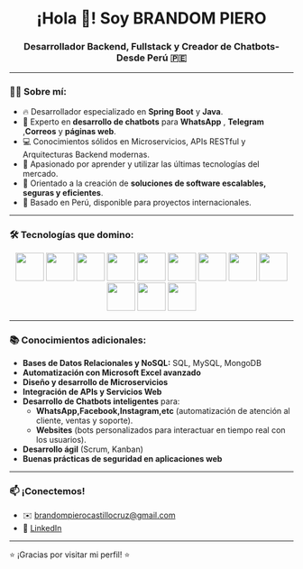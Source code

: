 <h1 align="center">¡Hola 👋! Soy BRANDOM PIERO</h1>
<h3 align="center">Desarrollador Backend, Fullstack y Creador de Chatbots-Desde Perú 🇵🇪</h3>

---

### 👨‍💻 Sobre mí:

- 🔥 Desarrollador especializado en **Spring Boot** y **Java**.
- 🤖 Experto en **desarrollo de chatbots** para **WhatsApp** , **Telegram** ,**Correos** y **páginas web**.
- 💻 Conocimientos sólidos en Microservicios, APIs RESTful y Arquitecturas Backend modernas.
- 🌱 Apasionado por aprender y utilizar las últimas tecnologías del mercado.
- 🎯 Orientado a la creación de **soluciones de software escalables, seguras y eficientes**.
- 📍 Basado en Perú, disponible para proyectos internacionales.

---

### 🛠️ Tecnologías que domino:

<p align="center">
  <img src="https://cdn.jsdelivr.net/gh/devicons/devicon/icons/java/java-original.svg" width="50" height="50"/>
  <img src="https://cdn.jsdelivr.net/gh/devicons/devicon/icons/spring/spring-original.svg" width="50" height="50"/>
  <img src="https://cdn.jsdelivr.net/gh/devicons/devicon/icons/mysql/mysql-original.svg" width="50" height="50"/>
  <img src="https://cdn.jsdelivr.net/gh/devicons/devicon/icons/mongodb/mongodb-original.svg" width="50" height="50"/>
  <img src="https://cdn.jsdelivr.net/gh/devicons/devicon/icons/python/python-original.svg" width="50" height="50"/>
  <img src="https://cdn.jsdelivr.net/gh/devicons/devicon/icons/django/django-plain.svg" width="50" height="50"/>
  <img src="https://cdn.jsdelivr.net/gh/devicons/devicon/icons/angularjs/angularjs-original.svg" width="50" height="50"/>
  <img src="https://cdn.jsdelivr.net/gh/devicons/devicon/icons/javascript/javascript-original.svg" width="50" height="50"/>
  <img src="https://cdn.jsdelivr.net/gh/devicons/devicon/icons/html5/html5-original.svg" width="50" height="50"/>
  <img src="https://cdn.jsdelivr.net/gh/devicons/devicon/icons/css3/css3-original.svg" width="50" height="50"/>
  <img src="https://cdn.jsdelivr.net/gh/devicons/devicon/icons/nodejs/nodejs-original.svg" width="50" height="50"/>
  <img src="https://upload.wikimedia.org/wikipedia/commons/5/53/N8n-logo-new.svg" width="50" height="50"/>
</p>


---

### 📚 Conocimientos adicionales:

- **Bases de Datos Relacionales y NoSQL:** SQL, MySQL, MongoDB
- **Automatización con Microsoft Excel avanzado**
- **Diseño y desarrollo de Microservicios**
- **Integración de APIs y Servicios Web**
- **Desarrollo de Chatbots inteligentes** para:
  - **WhatsApp,Facebook,Instagram,etc** (automatización de atención al cliente, ventas y soporte).
  - **Websites** (bots personalizados para interactuar en tiempo real con los usuarios).
- **Desarrollo ágil** (Scrum, Kanban)
- **Buenas prácticas de seguridad en aplicaciones web**

---

### 📫 ¡Conectemos!

- ✉️ brandompierocastillocruz@gmail.com
- 💼 [LinkedIn](https://www.linkedin.com/in/brandom-piero-castillo-cruz-014691302/)

---

⭐ ¡Gracias por visitar mi perfil! ⭐

